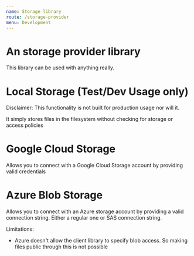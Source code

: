 ```yaml
---
name: Storage library
route: /storage-provider
menu: Development
---
```


# An storage provider library

This library can be used with anything really.

# Local Storage (Test/Dev Usage only)

Disclaimer: This functionality is not built for production usage nor will it.

It simply stores files in the filesystem without checking for storage or access policies

# Google Cloud Storage

Allows you to connect with a Google Cloud Storage account by providing valid credentials

# Azure Blob Storage

Allows you to connect with an Azure storage account by providing a valid connection string.
Either a regular one or SAS connection string.

Limitations:

- Azure doesn't allow the client library to specify blob access. So making files public through this is not possible

